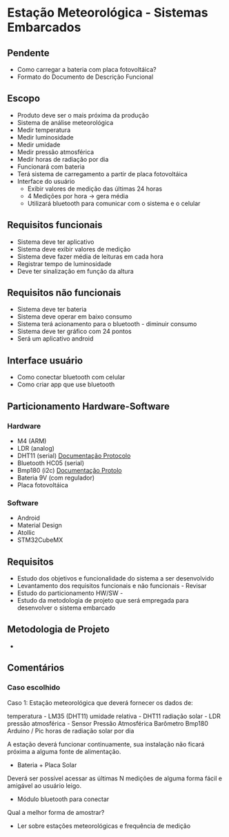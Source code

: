 # Estação Meteorológica - Sistemas Embarcados

## Pendente
- Como carregar a bateria com placa fotovoltáica?
- Formato do Documento de Descrição Funcional

## Escopo
- Produto deve ser o mais próxima da produção
- Sistema de análise meteorológica
- Medir temperatura
- Medir luminosidade
- Medir umidade
- Medir pressão atmosférica
- Medir horas de radiação por dia
- Funcionará com bateria
- Terá sistema de carregamento a partir de placa fotovoltáica
- Interface do usuário 
	- Exibir valores de medição das últimas 24 horas
	- 4 Medições por hora -> gera média
	- Utilizará bluetooth para comunicar com o sistema e o celular

## Requisitos funcionais
- Sistema deve ter aplicativo
- Sistema deve exibir valores de medição
- Sistema deve fazer média de leituras em cada hora
- Registrar tempo de luminosidade
- Deve ter sinalização em função da altura

## Requisitos não funcionais
- Sistema deve ter bateria
- Sistema deve operar em baixo consumo
- Sistema terá acionamento para o bluetooth - diminuir consumo
- Sistema deve ter gráfico com 24 pontos
- Será um aplicativo android

## Interface usuário
- Como conectar bluetooth com celular
- Como criar app que use bluetooth

## Particionamento Hardware-Software
### Hardware
- M4 (ARM) 
- LDR (analog) 
- DHT11 (serial) [Documentação Protocolo](http://www.ocfreaks.com/basics-interfacing-dht11-dht22-humidity-temperature-sensor-mcu/)
- Bluetooth HC05 (serial)
- Bmp180 (i2c) [Documentação Protolo](https://learn.sparkfun.com/tutorials/bmp180-barometric-pressure-sensor-hookup-)
- Bateria 9V (com regulador)
- Placa fotovoltáica

### Software
- Android
- Material Design
- Atollic
- STM32CubeMX

## Requisitos
- Estudo dos objetivos e funcionalidade do sistema a ser desenvolvido
- Levantamento dos requisitos funcionais e não funcionais - Revisar
- Estudo do particionamento HW/SW - 
- Estudo da metodologia de projeto que será empregada para desenvolver o sistema embarcado

## Metodologia de Projeto
- 

## Comentários

### Caso escolhido
Caso 1: Estação meteorológica  que deverá fornecer os  dados de:

temperatura - LM35 (DHT11)
umidade relativa - DHT11
radiação solar - LDR 
pressão atmosférica - Sensor Pressão Atmosférica Barômetro Bmp180 Arduino / Pic 
horas de radiação solar por dia

A estação deverá funcionar continuamente, sua instalação não ficará próxima a alguma fonte de alimentação. 
- Bateria + Placa Solar

Deverá ser possível acessar as últimas  N medições de alguma forma  fácil e amigável ao usuário leigo.
- Módulo bluetooth para conectar

Qual a melhor forma de amostrar? 
- Ler sobre estações meteorológicas e frequência de medição
